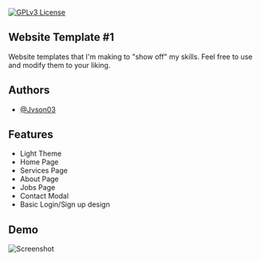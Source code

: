 [![GPLv3 License](https://img.shields.io/badge/License-GPL%20v3-yellow.svg)](https://opensource.org/licenses/)


## Website Template #1

Website templates that I'm making to "show off" my skills. Feel free to use and modify them to your liking.


## Authors

- [@Jvson03](https://www.github.com/jvson03)


## Features

- Light Theme
- Home Page
- Services Page
- About Page
- Jobs Page
- Contact Modal
- Basic Login/Sign up design


## Demo

![Screenshot](https://media.discordapp.net/attachments/927856084625010718/956498683644489808/unknown.png?width=788&height=492)
